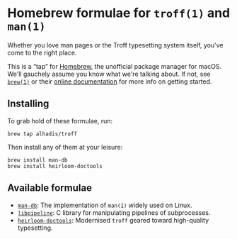 Homebrew formulae for `troff(1)` and `man(1)`
=============================================

Whether you love man pages or the Troff typesetting system itself, you've come to the right place.

This is a “tap” for [Homebrew](https://brew.sh), the unofficial package manager for macOS. We'll gauchely assume you know what we're talking about. If not, see [`brew(1)`](https://docs.brew.sh/Manpage) or their [online documentation](https://brew.sh/) for more info on getting started.


Installing
----------

To grab hold of these formulae, run:

	brew tap alhadis/troff

Then install any of them at your leisure:

	brew install man-db
	brew install heirloom-doctools


Available formulae
------------------
*	[`man-db`](https://nongnu.org/man-db/):
	The implementation of `man(1)` widely used on Linux.
*	[`libpipeline`](http://libpipeline.nongnu.org/):
	C library for manipulating pipelines of subprocesses.
*	[`heirloom-doctools`](http://n-t-roff.github.io/heirloom/doctools.html):
	Modernised `troff` geared toward high-quality typesetting.
